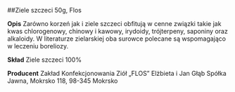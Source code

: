 ##Ziele szczeci 50g, Flos

**Opis** Zarówno korzeń jak i ziele szczeci obfitują w cenne związki takie jak kwas chlorogenowy, chinowy i kawowy, irydoidy, trójterpeny, saponiny oraz alkaloidy. W literaturze zielarskiej oba surowce polecane są wspomagająco w leczeniu boreliozy. 

**Skład** Ziele szczeci 100%

**Producent** Zakład Konfekcjonowania Ziół „FLOS” Elżbieta i Jan Głąb Spółka Jawna, Mokrsko 118, 98-345 Mokrsko
